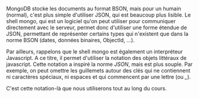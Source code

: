 MongoDB stocke les documents au format BSON, mais pour un humain (normal), c'est plus simple d'utiliser JSON, qui est beaucoup plus lisible. Le shell mongo, qui est un logiciel qu'on peut utiliser pour communiquer directement avec le serveur, permet donc d'utiliser une forme étendue de JSON, permettant de représenter certains types qui n'existent que dans la norme BSON (dates, données binaires, ObjectId, ...).

Par ailleurs, rappelons que le shell mongo est également un interpréteur Javascript. A ce titre, il permet d'utiliser la notation des objets littéraux de javascript. Cette notation a inspiré la norme *JSON*, mais est plus souple. Par exemple, on peut omettre les guillemets autour des clés qui ne contiennent ni caractères spéciaux, ni espaces et qui commencent par une lettre (ou *_*).

C'est cette notation-là que nous utiliserons tout au long du cours.